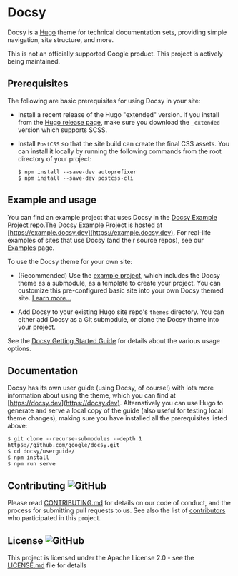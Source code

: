 # Docsy

Docsy is a [Hugo](https://gohugo.io) theme for technical documentation sets,
providing simple navigation, site structure, and more.

This is not an officially supported Google product. This project is actively
being maintained.

## Prerequisites

The following are basic prerequisites for using Docsy in your site:

- Install a recent release of the Hugo "extended" version. If you install from
  the [Hugo release page](https://github.com/gohugoio/hugo/releases), make sure
  you download the `_extended` version which supports SCSS.

- Install `PostCSS` so that the site build can create the final CSS assets. You
  can install it locally by running the following commands from the root
  directory of your project:

  ```console
  $ npm install --save-dev autoprefixer
  $ npm install --save-dev postcss-cli
  ```

## Example and usage

You can find an example project that uses Docsy in the [Docsy Example Project
repo](https://github.com/google/docsy-example).The Docsy Example Project is
hosted at [https://example.docsy.dev](https://example.docsy.dev). For
real-life examples of sites that use Docsy (and their source repos), see our
[Examples](https://www.docsy.dev/docs/examples/) page.

To use the Docsy theme for your own site:

- (Recommended) Use the [example
  project](https://github.com/google/docsy-example), which includes the Docsy
  theme as a submodule, as a template to create your project. You can customize
  this pre-configured basic site into your own Docsy themed site. [Learn
  more...](https://github.com/google/docsy-example)

- Add Docsy to your existing Hugo site repo's `themes` directory. You can
  either add Docsy as a Git submodule, or clone the Docsy theme into your
  project.

See the [Docsy Getting Started Guide](https://docsy.dev/docs/getting-started/)
for details about the various usage options.

## Documentation

Docsy has its own user guide (using Docsy, of course!) with lots more
information about using the theme, which you can find at
[https://docsy.dev](https://docsy.dev). Alternatively you can use Hugo to
generate and serve a local copy of the guide (also useful for testing local
theme changes), making sure you have installed all the prerequisites listed
above:

```console
$ git clone --recurse-submodules --depth 1 https://github.com/google/docsy.git
$ cd docsy/userguide/
$ npm install
$ npm run serve
```

## Contributing ![GitHub](https://img.shields.io/github/contributors/google/docsy)

Please read
[CONTRIBUTING.md](https://github.com/google/docsy/blob/master/CONTRIBUTING.md)
for details on our code of conduct, and the process for submitting pull requests
to us. See also the list of
[contributors](https://github.com/google/docsy/graphs/contributors) who
participated in this project.

## License ![GitHub](https://img.shields.io/github/license/google/docsy)

This project is licensed under the Apache License 2.0 - see the
[LICENSE.md](https://github.com/google/docsy/blob/master/LICENSE) file for
details
